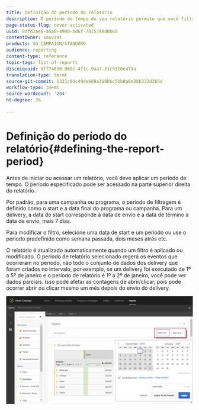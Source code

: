 ```yaml
---
title: Definição do período do relatório
description: O período de tempo do seu relatório permite que você filtre seus dados dependendo das datas escolhidas.
page-status-flag: never-activated
uuid: 8dfd1ae6-a5a0-4900-bd6f-7815749d0b60
contentOwner: sauviat
products: SG_CAMPAIGN/STANDARD
audience: reporting
content-type: reference
topic-tags: list-of-reports
discoiquuid: 8ff74630-860c-4f1c-9aa7-21c3326e47da
translation-type: tm+mt
source-git-commit: 1321c84c49de6d9a318bbc5bb8a0e28b332d2b5d
workflow-type: tm+mt
source-wordcount: '204'
ht-degree: 3%

---
```



# Definição do período do relatório{#defining-the-report-period}

Antes de iniciar ou acessar um relatório, você deve aplicar um período de tempo. O período especificado pode ser acessado na parte superior direita do relatório.

Por padrão, para uma campanha ou programa, o período de filtragem é definido como o start e a data final do programa ou campanha. Para um delivery, a data do start corresponde à data de envio e a data de término à data de envio, mais 7 dias.

Para modificar o filtro, selecione uma data de start e um período ou use o período predefinido como semana passada, dois meses atrás etc.

O relatório é atualizado automaticamente quando um filtro é aplicado ou modificado. O período de relatório selecionado regerá os eventos que ocorreram no período, não todo o conjunto de dados dos delivery que foram criados no intervalo, por exemplo, se um delivery foi executado de 1º a 5º de janeiro e o período de relatório é 1º a 2º de janeiro, você pode ver dados parciais. Isso pode afetar as contagens de abrir/clicar, pois pode ocorrer abrir ou clicar mesmo um mês depois do envio do delivery.

![](assets/campaign_reports_5.png)

